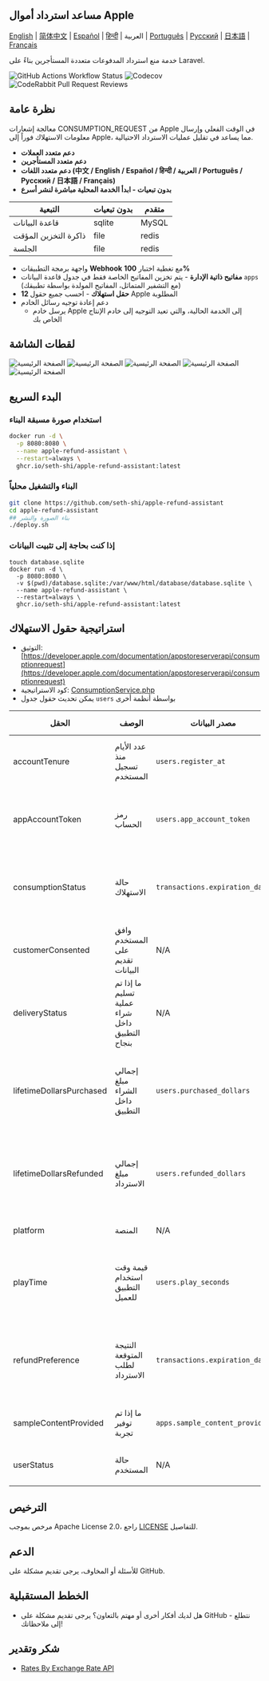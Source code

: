 
## مساعد استرداد أموال Apple

[English](./README.md) | [简体中文](./README.zh.md) | [Español](./README.es.md) | [हिन्दी](./README.hi.md) | العربية | [Português](./README.pt.md) | [Русский](./README.ru.md) | [日本語](./README.ja.md) | [Français](./README.fr.md)

خدمة منع استرداد المدفوعات متعددة المستأجرين بناءً على Laravel.

![GitHub Actions Workflow Status](https://img.shields.io/github/actions/workflow/status/seth-shi/apple-refund-assistant/laravel.yml)
![Codecov](https://img.shields.io/codecov/c/github/seth-shi/apple-refund-assistant)
![CodeRabbit Pull Request Reviews](https://img.shields.io/coderabbit/prs/github/seth-shi/apple-refund-assistant?utm_source=oss&utm_medium=github&utm_campaign=seth-shi%2Fapple-refund-assistant&labelColor=171717&color=FF570A&link=https%3A%2F%2Fcoderabbit.ai&label=CodeRabbit+Reviews)

## نظرة عامة

معالجة إشعارات CONSUMPTION_REQUEST من Apple في الوقت الفعلي وإرسال معلومات الاستهلاك فوراً إلى Apple، مما يساعد في تقليل عمليات الاسترداد الاحتيالية.


- **دعم متعدد العملات**
- **دعم متعدد المستأجرين**
- **دعم متعدد اللغات (中文 / English / Español / हिन्दी / العربية / Português / Русский / 日本語 / Français)**
- **بدون تبعيات - ابدأ الخدمة المحلية مباشرة لنشر أسرع**

| التبعية | بدون تبعيات |  متقدم   |
|-----|--|-----|
|  قاعدة البيانات   | sqlite | MySQL |
|  ذاكرة التخزين المؤقت   | file | redis  |
|   الجلسة | file |  redis   |
- واجهة برمجة التطبيقات **Webhook** مع تغطية اختبار **100%**
- **مفاتيح ذاتية الإدارة** - يتم تخزين المفاتيح الخاصة فقط في جدول قاعدة البيانات `apps` (مع التشفير المتماثل، المفاتيح المولدة بواسطة تطبيقك)
- **12 حقل استهلاك** - احسب جميع حقول Apple المطلوبة
- دعم إعادة توجيه رسائل الخادم
  - يرسل خادم Apple إلى الخدمة الحالية، والتي تعيد التوجيه إلى خادم الإنتاج الخاص بك

 
## لقطات الشاشة
![الصفحة الرئيسية](assets/0.png)
![الصفحة الرئيسية](assets/1.png)
![الصفحة الرئيسية](assets/2.png)
![الصفحة الرئيسية](assets/3.png)
![الصفحة الرئيسية](assets/4.png)


## البدء السريع
### استخدام صورة مسبقة البناء
```bash
docker run -d \
  -p 8080:8080 \
  --name apple-refund-assistant \
  --restart=always \
  ghcr.io/seth-shi/apple-refund-assistant:latest
```


### البناء والتشغيل محلياً
```bash
git clone https://github.com/seth-shi/apple-refund-assistant
cd apple-refund-assistant
## بناء الصورة والنشر
./deploy.sh
```

### إذا كنت بحاجة إلى تثبيت البيانات
```
touch database.sqlite
docker run -d \
  -p 8080:8080 \
  -v $(pwd)/database.sqlite:/var/www/html/database/database.sqlite \
  --name apple-refund-assistant \
  --restart=always \
  ghcr.io/seth-shi/apple-refund-assistant:latest
```

## استراتيجية حقول الاستهلاك
* التوثيق: [https://developer.apple.com/documentation/appstoreserverapi/consumptionrequest](https://developer.apple.com/documentation/appstoreserverapi/consumptionrequest)
* كود الاستراتيجية: [ConsumptionService.php](./app/Services/ConsumptionService.php) 
* يمكن تحديث حقول جدول `users` بواسطة أنظمة أخرى

| الحقل                       | الوصف                | مصدر البيانات                          | قاعدة الحساب                                                                                           |
|--------------------------|-------------------|--------------------------------|------------------------------------------------------------------------------------------------|
| accountTenure            | عدد الأيام منذ تسجيل المستخدم            | `users.register_at`            | الوقت الحالي ناقص وقت التسجيل                                                                                     |
| appAccountToken          | رمز الحساب          | `users.app_account_token`      | [يجب تمريره عندما ينشئ العميل الطلب](https://developer.apple.com/documentation/StoreKit/Transaction/appAccountToken) |
| consumptionStatus        | حالة الاستهلاك              | `transactions.expiration_date` | مقارنة بالوقت الحالي، إرجاع مستهلك إذا انتهت الصلاحية                                                                              |
| customerConsented        | وافق المستخدم على تقديم البيانات          | N/A                              | قيمة ثابتة `true`                                                                                       |
| deliveryStatus           | ما إذا تم تسليم عملية شراء داخل التطبيق بنجاح | N/A                              | قيمة ثابتة `0` (تسليم عادي)                                                                                    |
| lifetimeDollarsPurchased | إجمالي مبلغ الشراء داخل التطبيق             | `users.purchased_dollars`      | متراكم بناءً على أحداث معاملات Apple، أو يمكنك التراكم يدوياً                                                                        |
| lifetimeDollarsRefunded  | إجمالي مبلغ الاسترداد             | `users.refunded_dollars`       | متراكم بناءً على أحداث استرداد Apple، أو يمكنك التراكم يدوياً                                                                        |
| platform                 | المنصة                | N/A                              | قيمة ثابتة `1` (apple)                                                                                   |
| playTime                 | قيمة وقت استخدام التطبيق للعميل        | `users.play_seconds`           | يحتاج نظامك إلى دعم تحديث هذا الحقل، وإلا فهو `0`                                                                          |
| refundPreference         | النتيجة المتوقعة لطلب الاسترداد         | `transactions.expiration_date` | مقارنة بالوقت الحالي، يفضل رفض الاسترداد إذا انتهت الصلاحية                                                                             |
| sampleContentProvided    | ما إذا تم توفير تجربة            | `apps.sample_content_provided` | التكوين عند إنشاء التطبيق                                                                                      |
| userStatus               | حالة المستخدم              | N/A                              | قيمة ثابتة `1` (مستخدم عادي)                                                                                   |



## الترخيص

مرخص بموجب Apache License 2.0، راجع [LICENSE](./LICENSE) للتفاصيل.

## الدعم

للأسئلة أو المخاوف، يرجى تقديم مشكلة على GitHub.

## الخطط المستقبلية
- هل لديك أفكار أخرى أو مهتم بالتعاون؟ يرجى تقديم مشكلة على GitHub - نتطلع إلى ملاحظاتك!

## شكر وتقدير
* [Rates By Exchange Rate API](https://www.exchangerate-api.com)

